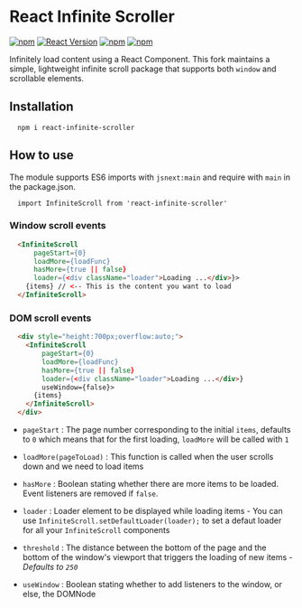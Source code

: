React Infinite Scroller
=======================

[![npm](https://img.shields.io/npm/dt/react-infinite-scroller.svg?style=flat-square)](https://www.npmjs.com/package/react-infinite-scroller)
[![React Version](https://img.shields.io/badge/React-15.0.2-blue.svg?style=flat-square)](https://www.npmjs.com/package/react)
[![npm](https://img.shields.io/npm/v/react-infinite-scroller.svg?style=flat-square)](https://www.npmjs.com/package/react-infinite-scroller)
[![npm](https://img.shields.io/npm/l/react-infinite-scroller.svg?style=flat-square)](https://github.com/CassetteRocks/react-infinite-scroller/blob/master/LICENSE)

Infinitely load content using a React Component. This fork maintains a simple, lightweight infinite scroll package that supports both `window` and scrollable elements.

## Installation

```
  npm i react-infinite-scroller
```

## How to use

The module supports ES6 imports with `jsnext:main` and require with `main` in the package.json.

```
  import InfiniteScroll from 'react-infinite-scroller'
```

### Window scroll events

```html
  <InfiniteScroll
      pageStart={0}
      loadMore={loadFunc}
      hasMore={true || false}
      loader={<div className="loader">Loading ...</div>}>
    {items} // <-- This is the content you want to load
  </InfiniteScroll>
```

### DOM scroll events

```html
  <div style="height:700px;overflow:auto;">
    <InfiniteScroll
        pageStart={0}
        loadMore={loadFunc}
        hasMore={true || false}
        loader={<div className="loader">Loading ...</div>}
        useWindow={false}>
      {items}
    </InfiniteScroll>
  </div>
```

- `pageStart` : The page number corresponding to the initial `items`, defaults to `0`
                which means that for the first loading, `loadMore` will be called with `1`

- `loadMore(pageToLoad)` : This function is called when the user scrolls down
                           and we need to load items

- `hasMore` : Boolean stating whether there are more items to be loaded. Event listeners
              are removed if `false`.

- `loader` : Loader element to be displayed while loading items - You can use
             `InfiniteScroll.setDefaultLoader(loader);` to set a defaut loader
             for all your `InfiniteScroll` components

- `threshold` : The distance between the bottom of the page and the bottom of the
                window's viewport that triggers the loading of new items -
                *Defaults to `250`*

- `useWindow` : Boolean stating whether to add listeners to the window, or else, the DOMNode
